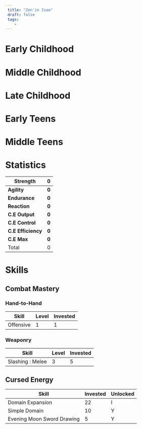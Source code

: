 ```yaml
---
 title: "Zen'in Isao"
 draft: false
 tags:
    -
---
```


# Early Childhood

# Middle Childhood

# Late Childhood

# Early Teens

# Middle Teens

# Statistics

| Strength           | **0** |
| ------------------ | ----- |
| **Agility**        | **0** |
| **Endurance**      | **0** |
| **Reaction**       | **0** |
| **C.E Output**     | **0** |
| **C.E Control**    | **0** |
| **C.E Efficiency** | **0** |
| **C.E Max**        | **0** |
| Total              | 0     |
# Skills

## Combat Mastery

### Hand-to-Hand

| **Skill** | **Level** | **Invested** |
| --------- | --------- | ------------ |
| Offensive | 1         | 1            |

### Weaponry

| **Skill**        | **Level** | **Invested** |
| ---------------- | --------- | ------------ |
| Slashing : Melee | 3         | 5            |

## Cursed Energy

| **Skill**                  | Invested | **Unlocked** |
| -------------------------- | -------- | ------------ |
| Domain Expansion           | 22       | I            |
| Simple Domain              | 10       | Y            |
| Evening Moon Sword Drawing | 5        | Y            |

